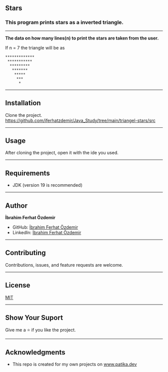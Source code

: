 ## Stars

### This program prints stars as a inverted triangle.

--- 
**The data on how many lines(n) to print the stars are taken from the user.**

If n = 7 the triangle will be as

    *************
     ***********
      *********
       *******
        *****
         ***
          *

---


## Installation
Clone the project.
https://github.com/iferhatzdemir/Java_Study/tree/main/triangel-stars/src

---

## Usage
After cloning the project, open it with the ide you used.

---

## Requirements
* JDK (version 19 is recommended)

---

## Author
**İbrahim Ferhat Özdemir**

* GitHub: [İbrahim Ferhat Özdemir](https://github.com/iferhatzdemir)
* LinkedIn: [İbrahim Ferhat Özdemir](https://www.linkedin.com/in/ibrahim-ferhat-%C3%B6zdemir-4304b4139/
  )
---

## Contributing
Contributions, issues, and feature requests are welcome.

---

## License

[MIT](https://choosealicense.com/licenses/mit/)

---

## Show Your Suport
Give me a &#11088; if you like the project.

---

## Acknowledgments
* This repo is created for my own projects on www.patika.dev